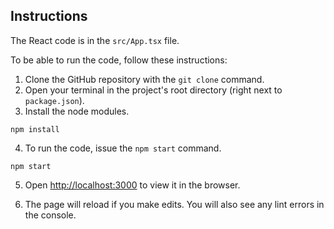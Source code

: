 ## Instructions

The React code is in the `src/App.tsx` file.

To be able to run the code, follow these instructions:

1. Clone the GitHub repository with the `git clone` command.
2. Open your terminal in the project's root directory (right next
   to `package.json`).
3. Install the node modules.

```bash:shell
npm install
```

4. To run the code, issue the `npm start` command.

```bash:shell
npm start
```

5. Open [http://localhost:3000](http://localhost:3000) to view it
   in the browser.

6. The page will reload if you make edits. You will also see any
   lint errors in the console.
